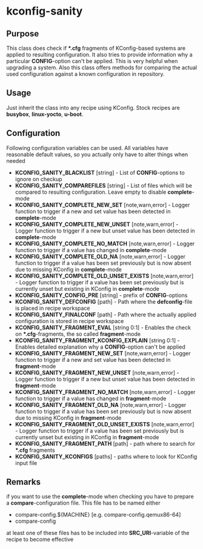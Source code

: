 # kconfig-sanity

## Purpose

This class does check if __*.cfg__ fragments of KConfig-based systems are applied to resulting configuration.
It also tries to provide information why a particular __CONFIG__-option can't be applied.
This is very helpful when upgrading a system.
Also this class offers methods for comparing the actual used configuration against a known configuration in repository.

## Usage

Just inherit the class into any recipe using KConfig.
Stock recipes are **busybox**, **linux-yocto**, **u-boot**.

## Configuration

Following configuration variables can be used. All variables have reasonable default values, so you actually only have to alter things when needed

- **KCONFIG_SANITY_BLACKLIST** [string] - List of __CONFIG__-options to ignore on checkup
- **KCONFIG_SANITY_COMPAREFILES** [string] - List of files which will be compared to resulting configuration. Leave empty to disable **complete**-mode
- **KCONFIG_SANITY_COMPLETE_NEW_SET**  [note,warn,error] - Logger function to trigger if a new and set value has been detected in **complete**-mode
- **KCONFIG_SANITY_COMPLETE_NEW_UNSET** [note,warn,error] - Logger function to trigger if a new but unset value has been detected in **complete**-mode
- **KCONFIG_SANITY_COMPLETE_NO_MATCH** [note,warn,error] - Logger function to trigger if a value has changed in **complete**-mode
- **KCONFIG_SANITY_COMPLETE_OLD_NA** [note,warn,error] - Logger function to trigger if a value has been set previously but is now absent due to missing KConfig in **complete**-mode
- **KCONFIG_SANITY_COMPLETE_OLD_UNSET_EXISTS** [note,warn,error] - Logger function to trigger if a value has been set previously but is currently unset but existing in KConfig in **complete**-mode
- **KCONFIG_SANITY_CONFIG_PRE** [string] - prefix of __CONFIG__-options
- **KCONFIG_SANITY_DEFCONFIG** [path] - Path where the __defconfig__-file is placed in recipe workspace
- **KCONFIG_SANITY_FINALCONF** [path] - Path where the actually applied configuration is stored in recipe workspace
- **KCONFIG_SANITY_FRAGMENT_EVAL** [string 0:1] - Enables the check on __*.cfg__-fragments, the so called **fragment**-mode
- **KCONFIG_SANITY_FRAGMENT_KCONFIG_EXPLAIN** [string 0:1] - Enables detailed explanation why a __CONFIG__-option can't be applied
- **KCONFIG_SANITY_FRAGMENT_NEW_SET**  [note,warn,error] - Logger function to trigger if a new and set value has been detected in **fragment**-mode
- **KCONFIG_SANITY_FRAGMENT_NEW_UNSET** [note,warn,error] - Logger function to trigger if a new but unset value has been detected in **fragment**-mode
- **KCONFIG_SANITY_FRAGMENT_NO_MATCH** [note,warn,error] - Logger function to trigger if a value has changed in **fragment**-mode
- **KCONFIG_SANITY_FRAGMENT_OLD_NA** [note,warn,error] - Logger function to trigger if a value has been set previously but is now absent due to missing KConfig in **fragment**-mode
- **KCONFIG_SANITY_FRAGMENT_OLD_UNSET_EXISTS** [note,warn,error] - Logger function to trigger if a value has been set previously but is currently unset but existing in KConfig in **fragment**-mode
- **KCONFIG_SANITY_FRAGMENT_PATH** [path] - path where to search for __*.cfg__ fragments
- **KCONFIG_SANITY_KCONFIGS** [paths] - paths where to look for KConfig input file

## Remarks

if you want to use the **complete**-mode when checking you have to prepare a __compare__-configuration file.
This file has to be named either

- compare-config.\${MACHINE} [e.g. compare-config.qemux86-64]
- compare-config

at least one of these files has to be included into __SRC_URI__-variable of the recipe to become effective
